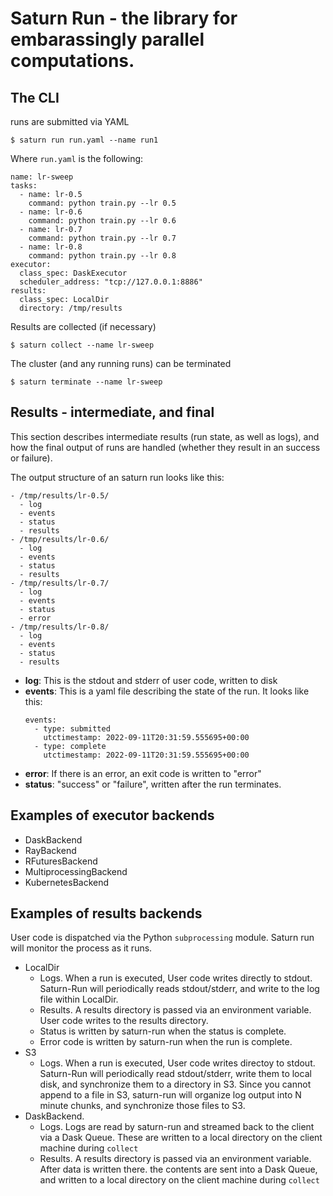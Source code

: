 # Saturn Run - the library for embarassingly parallel computations.

## The CLI

runs are submitted via YAML

```
$ saturn run run.yaml --name run1
```

Where `run.yaml` is the following:

```
name: lr-sweep
tasks:
  - name: lr-0.5
    command: python train.py --lr 0.5
  - name: lr-0.6
    command: python train.py --lr 0.6
  - name: lr-0.7
    command: python train.py --lr 0.7
  - name: lr-0.8
    command: python train.py --lr 0.8
executor:
  class_spec: DaskExecutor
  scheduler_address: "tcp://127.0.0.1:8886"
results:
  class_spec: LocalDir
  directory: /tmp/results
```

Results are collected (if necessary)

```
$ saturn collect --name lr-sweep
```

The cluster (and any running runs) can be terminated
```
$ saturn terminate --name lr-sweep
```

## Results - intermediate, and final

This section describes intermediate results (run state, as well as logs), and how the final output of runs are handled (whether they result in an success or failure).

The output structure of an saturn run looks like this:

```
- /tmp/results/lr-0.5/
  - log
  - events
  - status
  - results
- /tmp/results/lr-0.6/
  - log
  - events
  - status
  - results
- /tmp/results/lr-0.7/
  - log
  - events
  - status
  - error
- /tmp/results/lr-0.8/
  - log
  - events
  - status
  - results
```

* **log**: This is the stdout and stderr of user code, written to disk
* **events**: This is a yaml file describing the state of the run. It looks like this:
  ```
  events:
    - type: submitted
      utctimestamp: 2022-09-11T20:31:59.555695+00:00
    - type: complete
      utctimestamp: 2022-09-11T20:31:59.555695+00:00
  ```
* **error**: If there is an error, an exit code is written to "error"
* **status**: "success" or "failure", written after the run terminates.


## Examples of executor backends
- DaskBackend
- RayBackend
- RFuturesBackend
- MultiprocessingBackend
- KubernetesBackend


## Examples of results backends
User code is dispatched via the Python `subprocessing` module. Saturn run will monitor the process as it runs.

- LocalDir
  - Logs. When a run is executed, User code writes directly to stdout. Saturn-Run will periodically reads stdout/stderr, and write to the log file within LocalDir.
  - Results. A results directory is passed via an environment variable. User code writes to the results directory.
  - Status is written by saturn-run when the status is complete.
  - Error code is written by saturn-run when the run is complete.
- S3
  - Logs. When a run is executed, User code writes directoy to stdout. Saturn-Run will periodically read stdout/stderr, write them to local disk, and synchronize them to a directory in S3. Since you cannot append to a file in S3, saturn-run will organize log output into N minute chunks, and synchronize those files to S3.
- DaskBackend.
  - Logs. Logs are read by saturn-run and streamed back to the client via a Dask Queue. These are written to a local directory on the client machine during `collect`
  - Results. A results directory is passed via an environment variable. After data is written there. the contents are sent into a Dask Queue, and written to a local directory on the client machine during `collect`

